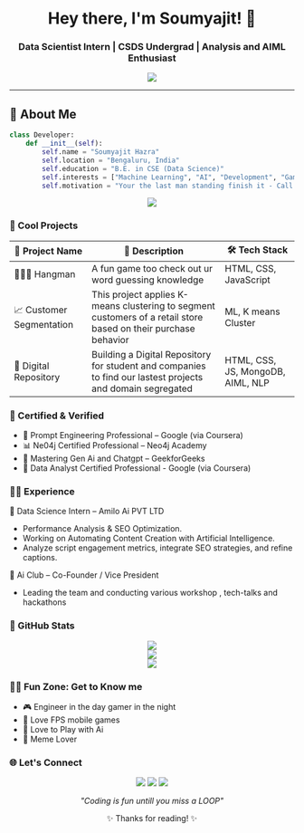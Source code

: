 <!-- Profile README for Soumyajit -->

<h1 align="center">Hey there, I'm Soumyajit! 🤖</h1>
<h3 align="center"> Data Scientist Intern | CSDS Undergrad | Analysis and AIML Enthusiast </h3>

<p align="center">
 <img src="https://camo.githubusercontent.com/88adc7c88c9d3dba7479020846ed35d13410e3707c7f149e1c6140cc6beaef9a/68747470733a2f2f70687973696373677572756b756c2e66696c65732e776f726470726573732e636f6d2f323031392f30322f6368617261637465722d312e676966"></img>
</p>

---

## 🧠 About Me

```python
class Developer:
    def __init__(self):
        self.name = "Soumyajit Hazra"
        self.location = "Bengaluru, India"
        self.education = "B.E. in CSE (Data Science)"
        self.interests = ["Machine Learning", "AI", "Development", "Gamer"]
        self.motivation = "Your the last man standing finish it - Call of Duty"
```

<p align="center"> <img src="https://skillicons.dev/icons?i=python,java,html,css,django,flask,postgres,mongodb,git,github,vscode,pandas,numpy,matplotlib,powerbi,docker,googlecloud,aws", /> </p>

### 🚀 Cool Projects

| 🚩 Project Name             | 📝 Description                                          | 🛠️ Tech Stack              |
|----------------------------|----------------------------------------------------------|----------------------------|
| 🙋🏻‍♂️ Hangman                  | A fun game too check out ur word guessing knowledge     | HTML, CSS, JavaScript          |
| 📈 Customer Segmentation    | This project applies K-means clustering to segment customers of a retail store based on their purchase behavior | ML, K means Cluster |
| 🔐 Digital Repository       | Building a Digital Repository for student and companies to find our lastest projects and domain segregated  | HTML, CSS, JS, MongoDB, AIML, NLP  |


### 📜 Certified & Verified
- 🧠 Prompt Engineering Professional – Google (via Coursera)
- 📊 Ne04j Certified Professional – Neo4j Academy
- 🔎 Mastering Gen Ai and Chatgpt – GeekforGeeks
- 🧠 Data Analyst Certified Professional - Google (via Coursera)

### 🧑‍💼 Experience

🚩 Data Science Intern – Amilo Ai PVT LTD
- Performance Analysis & SEO Optimization.
- Working on Automating Content Creation with Artificial Intelligence.
- Analyze script engagement metrics, integrate SEO strategies, and refine captions.

  
🚩 Ai Club – Co-Founder / Vice President
- Leading the team and conducting various workshop , tech-talks and hackathons


### 🎯 GitHub Stats
<p align="center"> <img src="https://github-readme-streak-stats.herokuapp.com/?user=Siddhubn&theme=tokyonight" /> <br> <img src="https://github-readme-stats.vercel.app/api?username=Siddhubn&show_icons=true&theme=radical&count_private=true" /> <br> <img src="https://github-readme-stats.vercel.app/api/top-langs/?username=Siddhubn&layout=compact&theme=tokyonight" /> </p>

### 🧙‍♂️ Fun Zone: Get to Know me
- 🎮 Engineer in the day gamer in the night
- 📱 Love FPS mobile games
- 🤖 Love to Play with Ai
- 🤭 Meme Lover


### 🌐 Let's Connect
<p align="center"> <a href="mailto:soumyajithazrawork@gmail.com"><img src="https://img.shields.io/badge/Email-D14836?style=for-the-badge&logo=gmail&logoColor=white" /></a> <a href="https://www.linkedin.com/in/soumyajithazra/"><img src="https://img.shields.io/badge/LinkedIn-blue?style=for-the-badge&logo=linkedin&logoColor=white" /></a> <a href="https://github.com/Som-0619"><img src="https://img.shields.io/badge/GitHub-100000?style=for-the-badge&logo=github&logoColor=white" /></a> </p>

<p align="center"><i>"Coding is fun untill you miss a LOOP"</i></p> <p align="center">✨ Thanks for reading! ✨</p>
